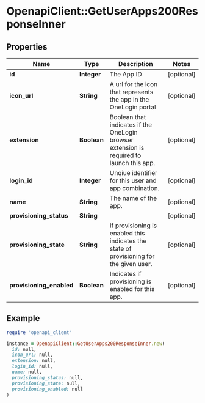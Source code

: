 # OpenapiClient::GetUserApps200ResponseInner

## Properties

| Name | Type | Description | Notes |
| ---- | ---- | ----------- | ----- |
| **id** | **Integer** | The App ID | [optional] |
| **icon_url** | **String** | A url for the icon that represents the app in the OneLogin portal | [optional] |
| **extension** | **Boolean** | Boolean that indicates if the OneLogin browser extension is required to launch this app. | [optional] |
| **login_id** | **Integer** | Unqiue identifier for this user and app combination. | [optional] |
| **name** | **String** | The name of the app. | [optional] |
| **provisioning_status** | **String** |  | [optional] |
| **provisioning_state** | **String** | If provisioning is enabled this indicates the state of provisioning for the given user. | [optional] |
| **provisioning_enabled** | **Boolean** | Indicates if provisioning is enabled for this app. | [optional] |

## Example

```ruby
require 'openapi_client'

instance = OpenapiClient::GetUserApps200ResponseInner.new(
  id: null,
  icon_url: null,
  extension: null,
  login_id: null,
  name: null,
  provisioning_status: null,
  provisioning_state: null,
  provisioning_enabled: null
)
```

